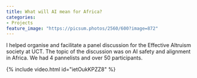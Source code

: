 ```yaml
---
title: What will AI mean for Africa?
categories:
- Projects
feature_image: "https://picsum.photos/2560/600?image=872"
---
```


I helped organise and facilitate a panel discussion for the Effective Altruism society at UCT. The topic of the discussion was on AI safety and alignment in Africa. We had 4 pannelists and over 50 participants. 

{% include video.html id="ietOukKPZZ8" %}
